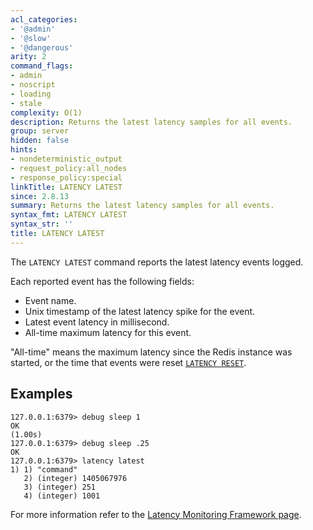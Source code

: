 ```yaml
---
acl_categories:
- '@admin'
- '@slow'
- '@dangerous'
arity: 2
command_flags:
- admin
- noscript
- loading
- stale
complexity: O(1)
description: Returns the latest latency samples for all events.
group: server
hidden: false
hints:
- nondeterministic_output
- request_policy:all_nodes
- response_policy:special
linkTitle: LATENCY LATEST
since: 2.8.13
summary: Returns the latest latency samples for all events.
syntax_fmt: LATENCY LATEST
syntax_str: ''
title: LATENCY LATEST
---
```

The `LATENCY LATEST` command reports the latest latency events logged.

Each reported event has the following fields:

* Event name.
* Unix timestamp of the latest latency spike for the event.
* Latest event latency in millisecond.
* All-time maximum latency for this event.

"All-time" means the maximum latency since the Redis instance was
started, or the time that events were reset [`LATENCY RESET`](/commands/latency-reset).

## Examples

```
127.0.0.1:6379> debug sleep 1
OK
(1.00s)
127.0.0.1:6379> debug sleep .25
OK
127.0.0.1:6379> latency latest
1) 1) "command"
   2) (integer) 1405067976
   3) (integer) 251
   4) (integer) 1001
```

For more information refer to the [Latency Monitoring Framework page][lm].

[lm]: /topics/latency-monitor
